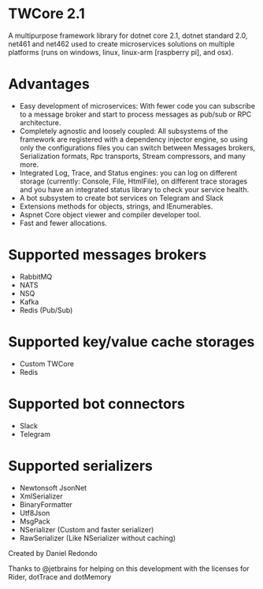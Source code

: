 # TWCore 2.1
A multipurpose framework library for dotnet core 2.1, dotnet standard 2.0, net461 and net462 used to create microservices solutions on multiple platforms (runs on windows, linux, linux-arm [raspberry pi], and osx).

# Advantages

- Easy development of microservices: With fewer code you can subscribe to a message broker and start to process messages as pub/sub or RPC architecture.
- Completely agnostic and loosely coupled: All subsystems of the framework are registered with a dependency injector engine, so using only the configurations files you can switch between Messages brokers, Serialization formats, Rpc transports, Stream compressors, and many more.
- Integrated Log, Trace, and Status engines: you can log on different storage (currently: Console, File, HtmlFile), on different trace storages and you have an integrated status library to check your service health.
- A bot subsystem to create bot services on Telegram and Slack
- Extensions methods for objects, strings, and IEnumerables.
- Aspnet Core object viewer and compiler developer tool.
- Fast and fewer allocations.

# Supported messages brokers

- RabbitMQ
- NATS
- NSQ
- Kafka
- Redis (Pub/Sub)

# Supported key/value cache storages

- Custom TWCore
- Redis

# Supported bot connectors

- Slack
- Telegram

# Supported serializers

- Newtonsoft JsonNet
- XmlSerializer
- BinaryFormatter
- Utf8Json
- MsgPack
- NSerializer (Custom and faster serializer)
- RawSerializer (Like NSerializer without caching)


Created by Daniel Redondo



Thanks to @jetbrains for helping on this development with the licenses for Rider, dotTrace and dotMemory
